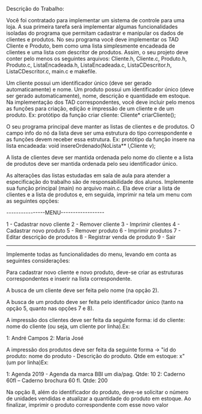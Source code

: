 Descrição do Trabalho:

Você foi contratado para implementar um sistema de controle para uma loja. A sua primeira tarefa será implementar algumas funcionalidades isoladas do programa que permitam cadastrar e manipular os dados de clientes e produtos. No seu programa você deve implementar os TAD Cliente e Produto, bem como uma lista simplesmente encadeada de clientes e uma lista com descritor de produtos. Assim, o seu projeto deve conter pelo menos os seguintes arquivos: Cliente.h, Cliente.c, Produto.h, Produto.c, ListaEncadeada.h, ListaEncadeada.c, ListaCDescritor.h, ListaCDescritor.c, main.c e makefile.

Um cliente possui um identificador único (deve ser gerado automaticamente) e nome. Um produto possui um identificador único (deve ser gerado automaticamente), nome, descrição e quantidade em estoque.  Na implementação dos TAD correspondentes, você deve incluir pelo menos as funções para criação, edição e impressão de um cliente e de um produto.
Ex: protótipo da função criar cliente: Cliente* criarCliente();

O seu programa principal deve manter as listas de clientes e de produtos. O campo info do nó da lista deve ser uma estrutura do tipo correspondente e as funções devem receber essa estrutura. 
Ex: protótipo da função insere na lista encadeada: void insereOrdenado(NoLista** l,Cliente v);

A lista de clientes deve ser mantida ordenada pelo nome do cliente e a lista de produtos deve ser mantida ordenada pelo seu identificador único.

As alterações das listas estudadas em sala de aula para atender a especificação do trabalho são de responsabilidade dos alunos. Implemente sua função principal (main) no arquivo main.c. Ela deve criar a lista de clientes e a lista de produtos e, em seguida, imprimir na tela um menu com as seguintes opções:

----------------MENU------------------

1 - Cadastrar novo cliente
2 - Remover cliente
3 - Imprimir clientes
4 - Cadastrar novo produto
5 - Remover produto
6 - Imprimir produtos
7 - Editar descrição de produtos
8 - Registrar venda de produto
9 - Sair

-------------------------------------------

Implemente todas as funcionalidades do menu, levando em conta as seguintes considerações:

Para cadastrar novo cliente e novo produto, deve-se criar as estruturas correspondentes e inserir na lista correspondente.

A busca de um cliente deve ser feita pelo nome (na opção 2).

A busca de um produto deve ser feita pelo identificador único (tanto na opção 5, quanto nas opções 7 e 8).

A impressão dos clientes deve ser feita da seguinte forma: id do cliente: nome do cliente (ou seja, um cliente por linha).Ex:

1: André Campos
2: Maria José

A impressão dos produtos deve ser feita da seguinte forma -> "id do produto:  nome do produto - Descrição do produto. Qtde em estoque: x" (um por linha)Ex:

1: Agenda 2019 - Agenda da marca BBI um dia/pag. Qtde: 10
2: Caderno 60fl – Caderno brochura 60 fl. Qtde: 200
       
Na opção 8, além do identificador do produto, deve-se solicitar o número de unidades vendidas e atualizar a quantidade do produto em estoque. Ao finalizar, imprimir o produto correspondente com esse novo valor
